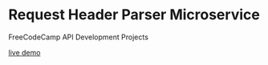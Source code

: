 # Request Header Parser Microservice

FreeCodeCamp API Development Projects

[live demo](https://vast-squash.glitch.me/api/whoami)
